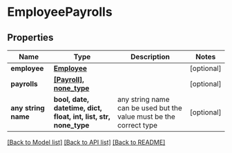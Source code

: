 # EmployeePayrolls


## Properties
Name | Type | Description | Notes
------------ | ------------- | ------------- | -------------
**employee** | [**Employee**](Employee.md) |  | [optional] 
**payrolls** | [**[Payroll], none_type**](Payroll.md) |  | [optional] 
**any string name** | **bool, date, datetime, dict, float, int, list, str, none_type** | any string name can be used but the value must be the correct type | [optional]

[[Back to Model list]](../../README.md#documentation-for-models) [[Back to API list]](../../README.md#documentation-for-api-endpoints) [[Back to README]](../../README.md)


